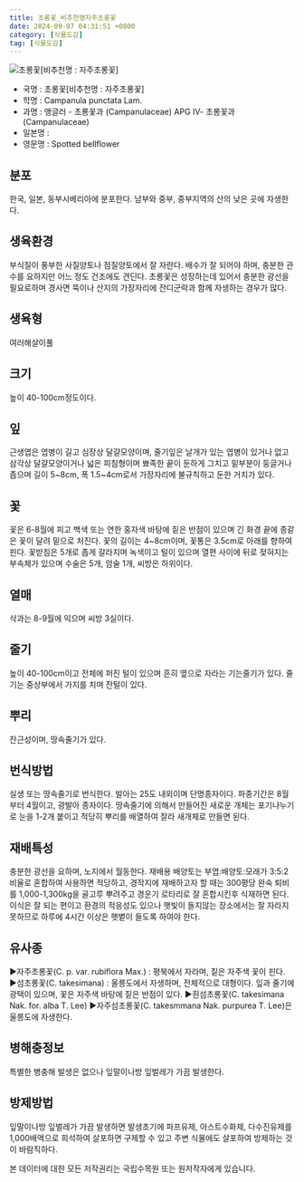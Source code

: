 ```yaml
---
title: 초롱꽃_비추천명자주초롱꽃
date: 2024-09-07 04:31:51 +0800
category: [식물도감]
tag: [식물도감]
---
```




![초롱꽃[비추천명 : 자주초롱꽃]](/fileUpload/plants/basic/Campanulaceae/Campanula/22140/22140_1_th2.jpg)
- 국명 : 초롱꽃[비추천명 : 자주초롱꽃]
- 학명 : Campanula punctata Lam.
- 과명 : 앵글러 - 초롱꽃과 (Campanulaceae) APG Ⅳ- 초롱꽃과 (Campanulaceae)
- 일본명 : 
- 영문명 : Spotted bellflower


## 분포
한국, 일본, 동부시베리아에 분포한다.남부와 중부, 중부지역의 산의 낮은 곳에 자생한다.
## 생육환경
부식질이 풍부한 사질양토나 점질양토에서 잘 자란다. 배수가 잘 되어야 하며, 충분한 관수를 요하지만 어느 정도 건조에도 견딘다. 초롱꽃은 성장하는데 있어서 충분한 광선을 필요로하며 경사면 뚝이나 산지의 가장자리에 잔디군락과 함께 자생하는 경우가 많다.
## 생육형
여러해살이풀
## 크기
높이 40-100cm정도이다.
## 잎
근생엽은 엽병이 길고 심장상 달걀모양이며, 줄기잎은 날개가 있는 엽병이 있거나 없고 삼각상 달걀모양이거나 넓은 피침형이며 뾰족한 끝이 둔하게 그치고 밑부분이 둥글거나 좁으며 길이 5~8cm, 폭 1.5~4cm로서 가장자리에 불규칙하고 둔한 거치가 있다.
## 꽃
꽃은 6-8월에 피고 백색 또는 연한 홍자색 바탕에 짙은 반점이 있으며 긴 화경 끝에 종같은 꽃이 달려 밑으로 처진다. 꽃의 길이는 4~8cm이며, 꽃통은 3.5cm로 아래를 향하여 핀다. 꽃받침은 5개로 좁게 갈라지며 녹색이고 털이 있으며 열편 사이에 뒤로 젖혀지는 부속체가 있으며 수술은 5개, 암술 1개, 씨방은 하위이다.
## 열매
삭과는 8-9월에 익으며 씨방 3실이다.
## 줄기
높이 40-100cm이고 전체에 퍼진 털이 있으며 흔히 옆으로 자라는 기는줄기가 있다. 줄기는 중상부에서 가지를 치며 잔털이 있다.
## 뿌리
잔근성이며, 땅속줄기가 있다.
## 번식방법
실생 또는 땅속줄기로 번식한다. 발아는 25도 내외이며 단명종자이다. 파종기간은 8월부터 4월이고, 광발아 종자이다. 땅속줄기에 의해서 만들어진 새로운 개체는 포기나누기로 눈을 1-2개 붙이고 적당히 뿌리를 배열하여 잘라 새개체로 만들면 된다.
## 재배특성
충분한 광선을 요하며, 노지에서 월동한다. 재배용 배양토는 부엽:배양토:모래가 3:5:2 비율로 혼합하여 사용하면 적당하고, 경작지에 재배하고자 할 때는 300평당 완숙 퇴비를 1,000-1,300kg을 골고루 뿌려주고 경운기 로타리로 잘 혼합시킨후 식재하면 된다. 이식은 잘 되는 편이고 환경의 적응성도 있으나 햇빛이 들지않는 장소에서는 잘 자라지 못하므로 하루에 4시간 이상은 햇볕이 들도록 하여야 한다. 
## 유사종
▶자주초롱꽃(C. p. var. rubiflora Max.) : 평북에서 자라며, 짙은 자주색 꽃이 핀다.▶섬초롱꽃(C. takesimana) : 울릉도에서 자생하며, 전체적으로 대형이다. 잎과 줄기에 광택이 있으며, 꽃은 자주색 바탕에 짙은 반점이 있다. ▶흰섬초롱꽃(C. takesimana Nak. for. alba T. Lee)▶자주섬초롱꽃(C. takesmmana Nak. purpurea T. Lee)은 울릉도에 자생한다.
## 병해충정보
특별한 병충해 발생은 없으나 잎말이나방 잎벌레가 가끔 발생한다.
## 방제방법
잎말이나방 잎벌레가 가끔 발생하면 발생초기에 파프유제, 아스트수화제, 다수진유제를 1,000배액으로 희석하여 살포하면 구제할 수 있고 주변 식물에도 살포하여 방제하는 것이 바람직하다.






본 데이터에 대한 모든 저작권리는 국립수목원 또는 원저작자에게 있습니다.
